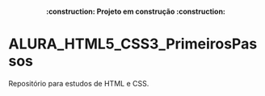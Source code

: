 <h4 align="center"> 
    :construction:  Projeto em construção  :construction:
</h4>

# ALURA_HTML5_CSS3_PrimeirosPassos
Repositório para estudos de HTML e CSS.
